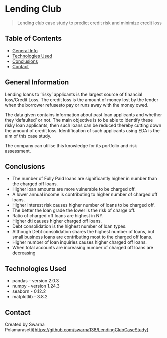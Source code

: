 # Lending Club
> Lending club case study to predict credit risk and minimize credit loss


## Table of Contents
* [General Info](#general-information)
* [Technologies Used](#technologies-used)
* [Conclusions](#conclusions)
* [Contact](#contact)

<!-- You can include any other section that is pertinent to your problem -->

## General Information

Lending loans to ‘risky’ applicants is the largest source of financial loss/Credit Loss.
The credit loss is the amount of money lost by the lender 
when the borrower refusesto pay or runs away with the money owed.  

The data given contains information about past loan applicants and whether they ‘defaulted’ or not.
The main objective is to be able to identify these risky loan applicants, 
then such loans can be reduced thereby cutting down the amount of credit loss. 
Identification of such applicants using EDA is the aim of this case study.   

The company can utilise this knowledge for its portfolio and risk assessment. 
 

<!-- You don't have to answer all the questions - just the ones relevant to your project. -->

## Conclusions
- The number of Fully Paid loans are significantly higher in number than the charged off loans.
- Higher loan amounts are more vulnerable to be charged off.
- A lower annual income is contributing to higher number of charged off loans.
- Higher interest risk causes higher number of loans to be charged off.
- The better the loan grade the lower is the risk of charge off.
- Ratio of charged off loans are highest in NY.
- Higher dti causes higher charged off loans.
- Debt consolidation is the highest number of loan types.
- Although Debt consolidation shares the highest number of loans, but small business loans are contributing most to the charged off loans.
- Higher number of loan inquiries causes higher charged off loans.
- When total accounts are increasing number of charged off loans are decreasing

<!-- You don't have to answer all the questions - just the ones relevant to your project. -->


## Technologies Used
- pandas - version 2.0.3
- numpy - version 1.24.3
- seaborn - 0.12.2
- matplotlib - 3.8.2

<!-- As the libraries versions keep on changing, it is recommended to mention the version of library used in this project -->



## Contact
Created by 
Swarna Polamarasetti[https://github.com/swarna138/LendingClubCaseStudy]



<!-- Optional -->
<!-- ## License -->
<!-- This project is open source and available under the [... License](). -->

<!-- You don't have to include all sections - just the one's relevant to your project -->
